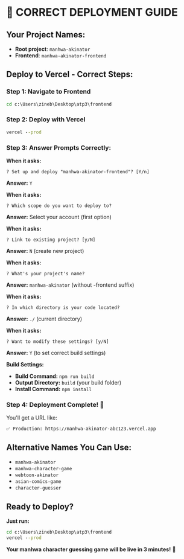 # 🚀 CORRECT DEPLOYMENT GUIDE

## Your Project Names:
- **Root project**: `manhwa-akinator`
- **Frontend**: `manhwa-akinator-frontend` 

## Deploy to Vercel - Correct Steps:

### **Step 1: Navigate to Frontend**
```cmd
cd c:\Users\zineb\Desktop\atp3\frontend
```

### **Step 2: Deploy with Vercel**
```cmd
vercel --prod
```

### **Step 3: Answer Prompts Correctly:**

**When it asks:**
```
? Set up and deploy "manhwa-akinator-frontend"? [Y/n]
```
**Answer:** `Y`

**When it asks:**
```
? Which scope do you want to deploy to?
```
**Answer:** Select your account (first option)

**When it asks:**
```
? Link to existing project? [y/N]
```
**Answer:** `N` (create new project)

**When it asks:**
```
? What's your project's name?
```
**Answer:** `manhwa-akinator` (without -frontend suffix)

**When it asks:**
```
? In which directory is your code located?
```
**Answer:** `./` (current directory)

**When it asks:**
```
? Want to modify these settings? [y/N]
```
**Answer:** `Y` (to set correct build settings)

**Build Settings:**
- **Build Command:** `npm run build`
- **Output Directory:** `build` (your build folder)
- **Install Command:** `npm install`

### **Step 4: Deployment Complete! 🎉**

You'll get a URL like:
```
✅ Production: https://manhwa-akinator-abc123.vercel.app
```

## Alternative Names You Can Use:
- `manhwa-akinator`
- `manhwa-character-game`
- `webtoon-akinator`
- `asian-comics-game`
- `character-guesser`

## Ready to Deploy?

**Just run:**
```cmd
cd c:\Users\zineb\Desktop\atp3\frontend
vercel --prod
```

**Your manhwa character guessing game will be live in 3 minutes!** 🚀